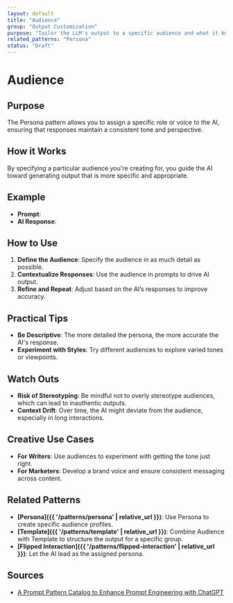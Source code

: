 ```yaml
---
layout: default
title: "Audience"
group: "Output Customization"
purpose: "Tailor the LLM's output to a specific audience and what it knows about their needs."
related_patterns: "Persona"
status: "Draft"
---
```


# Audience

## Purpose
The Persona pattern allows you to assign a specific role or voice to the AI, ensuring that responses maintain a consistent tone and perspective.

## How it Works
By specifying a particular audience you're creating for, you guide the AI toward generating output that is more specific and appropriate.

## Example
- **Prompt**:
- **AI Response**:

## How to Use
1. **Define the Audience**: Specify the audience in as much detail as possible.
2. **Contextualize Responses**: Use the audience in prompts to drive AI output.
3. **Refine and Repeat**: Adjust based on the AI’s responses to improve accuracy.

## Practical Tips
- **Be Descriptive**: The more detailed the persona, the more accurate the AI's response.
- **Experiment with Styles**: Try different audiences to explore varied tones or viewpoints.

## Watch Outs
- **Risk of Stereotyping**: Be mindful not to overly stereotype audiences, which can lead to inauthentic outputs.
- **Context Drift**: Over time, the AI might deviate from the audience, especially in long interactions.

## Creative Use Cases
- **For Writers**: Use audiences to experiment with getting the tone just right.
- **For Marketers**: Develop a brand voice and ensure consistent messaging across content.

## Related Patterns
- **[Persona]({{ '/patterns/persona' | relative_url }})**: Use Persona to create specific audience profiles.
- **[Template]({{ '/patterns/template' | relative_url }})**: Combine Audience with Template to structure the output for a specific group.
- **[Flipped Interaction]({{ '/patterns/flipped-interaction' | relative_url }})**: Let the AI lead as the assigned persona.

## Sources
- [A Prompt Pattern Catalog to Enhance Prompt Engineering with ChatGPT](https://arxiv.org/pdf/2302.11382)
